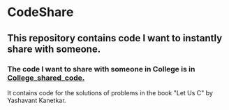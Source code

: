 # CodeShare
## This repository contains code I want to instantly share with someone.
### The code I want to share with someone in College is in [College_shared_code.](https://github.com/Narendra404/CodeShare/tree/main/College_shared_code)
 It contains code for the solutions of problems in the book "Let Us C" by Yashavant Kanetkar. 
